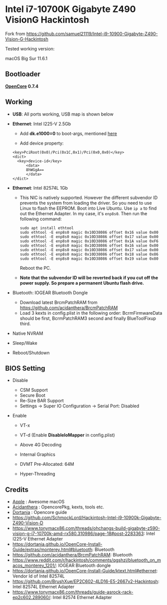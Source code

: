 # Intel i7-10700K Gigabyte Z490 VisionG Hackintosh

Fork from https://github.com/samuel21119/Intel-i9-10900-Gigabyte-Z490-Vision-G-Hackintosh

Tested working version:

macOS Big Sur 11.6.1

## Bootloader

**[OpenCore](https://github.com/acidanthera/OpenCorePkg) 0.7.4**

## Working

- **USB**: All ports working, USB map is shown below

- **Ethernet**: Intel I225-V 2.5Gb

  - Add **dk.e1000=0** to boot-args, mentioned [here](https://dortania.github.io/OpenCore-Install-Guide/config.plist/comet-lake.html#nvram)

  - Add device property:

  ```
  <key>PciRoot(0x0)/Pci(0x1C,0x1)/Pci(0x0,0x0)</key>
  <dict>
  	<key>device-id</key>
  		<data>
  		8hWGgA==
  		</data>
  </dict>
  ```

- **Ethernet**: Intel 82574L 1Gb

  - This NIC is natively supported. However the different subvendor ID prevents the system from loading the driver. So you need to use Linux to flash the EEPROM. Boot into Live Ubuntu. Use ```ip a``` to find out the Ethernet Adapter. In my case, it's ```enp8s0```. Then run the following command:

    ```
    sudo apt install ethtool
    sudo ethtool -E enp8s0 magic 0x10D38086 offset 0x16 value 0x00
    sudo ethtool -E enp8s0 magic 0x10D38086 offset 0x17 value 0x00
    sudo ethtool -E enp8s0 magic 0x10D38086 offset 0x1A value 0xF6
    sudo ethtool -E enp8s0 magic 0x10D38086 offset 0x16 value 0x00
    sudo ethtool -E enp8s0 magic 0x10D38086 offset 0x17 value 0x00
    sudo ethtool -E enp8s0 magic 0x10D38086 offset 0x18 value 0x86
    sudo ethtool -E enp8s0 magic 0x10D38086 offset 0x19 value 0x80
    ```

    Reboot the PC.

  - **Note that the subvendor ID will be reverted back if you cut off the power supply. So prepare a permanent Ubuntu flash drive.**

- Bluetooth: IOGEAR Bluetooth Dongle

  - Download latest BrcmPatchRAM from https://github.com/acidanthera/BrcmPatchRAM
  - Load 3 kexts in config.plist in the following order: BcrmFirmwareData should be first, BcrmPatchRAM3 second and finally BlueToolFixup third.

- Native NVRAM

- Sleep/Wake

- Reboot/Shutdown

## BIOS Setting

- Disable

  - CSM Support
  - Secure Boot
  - Re-Size BAR Support
  - Settings -> Super IO Configuration -> Serial Port: Disabled

- Enable

  - VT-x

  - VT-d (Enable **DisableIoMapper** in config.plist)

  - Above 4G Decoding

  - Internal Graphics

  - DVMT Pre-Allocated: 64M

  - Hyper-Threading

    

## Credits

- [Apple](https://www.apple.com/) : Awesome macOS
- [Acidanthera](https://github.com/acidanthera) : OpencorePkg, kexts, tools etc.
- [Dortania](https://github.com/dortania) : Opencore guide
- https://github.com/SchmockLord/Hackintosh-Intel-i9-10900k-Gigabyte-Z490-Vision-D
- https://www.tonymacx86.com/threads/ohchangs-build-gigabyte-z590-vision-g-i7-10700k-amd-rx580.310986/page-18#post-2283363: Intel I225-V Ethernet Adapter
- https://dortania.github.io/OpenCore-Install-Guide/extras/monterey.html#bluetooth: Bluetooth
- https://github.com/acidanthera/BrcmPatchRAM: Bluetooth
- https://www.reddit.com/r/hackintosh/comments/qgshzj/bluetooth_on_macos_monterey_1201/: IOGEAR Bluetooth dongle
- https://dortania.github.io/OpenCore-Install-Guide/ktext.html#ethernet: Vendor Id of Intel 82574L
- https://github.com/BrushXue/EP2C602-4LD16-E5-2667v2-Hackintosh: Intel 82574L Ethernet Adapter
- https://www.tonymacx86.com/threads/guide-asrock-rack-ep2c602.289060/: Intel 82574 Ethernet Adapter